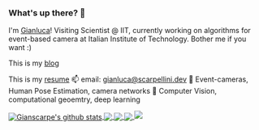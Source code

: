 ### What's up there? 👋

I'm [Gianluca](https://blog.scarpellini.dev)!
Visiting Scientist @ IIT, currently working on algorithms for event-based camera at Italian Institute of Technology. Bother me if you want :)

This is my [blog](https://blog.scarpellini.dev)

This is my [resume](https://github.com/gianscarpe/resume)
📫 email: gianluca@scarpellini.dev
🔭 Event-cameras, Human Pose Estimation, camera networks
🌱 Computer Vision, computational geoemtry, deep learning

<a href="https://github.com/gianscarpe/github-readme-stats">
  <img align="center" src="https://github-readme-stats.vercel.app/api?username=gianscarpe&show_icons=true&include_all_commits=true&theme=radical" alt="Gianscarpe's github stats" />
</a>
<a href="https://github.com/gianscarpe/github-readme-stats">

  <img align="center" src="https://github-readme-stats.vercel.app/api/top-langs/?username=gianscarpe&layout=compact&theme=radical" />
</a>

<a href="https://github.com/gianscarpe/github-readme-stats">
  <img align="center" src="https://github-readme-stats.vercel.app/api/pin/?username=gianscarpe&repo=event-camera&theme=radical" />
</a>    

<a href="https://github.com/gianscarpe/github-readme-stats">
  <img align="center" src="https://github-readme-stats.vercel.app/api/pin/?username=gianscarpe&repo=resume&theme=radical" />
</a>    

<a href="https://linkedin.com/in/gianlucascarpellini">
<img src="https://github-readme-linkedin.vercel.app/experience?username=gianlucascarpellini" />
</a> 

<!--
**gianscarpe/gianscarpe** is a ✨ _special_ ✨ repository because its `README.md` (this file) appears on your GitHub profile.

Here are some ideas to get you started:

- 🔭 I’m currently working on ...
- 🌱 I’m currently learning ...
- 👯 I’m looking to collaborate on ...
- 🤔 I’m looking for help with ...
- 
- 📫 How to reach me: ...
- 😄 Pronouns: ...
- ⚡ Fun fact: ...
-->
